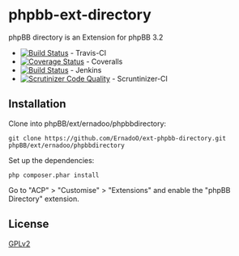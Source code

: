 phpbb-ext-directory
===================

phpBB directory is an Extension for phpBB 3.2

* [![Build Status](https://api.travis-ci.org/ErnadoO/ext-phpbb-directory.png?branch=3.2.x)](https://travis-ci.org/ErnadoO/ext-phpbb-directory) - Travis-CI
* [![Coverage Status](https://coveralls.io/repos/github/ErnadoO/ext-phpbb-directory/badge.svg?branch=3.2.x)](https://coveralls.io/github/ErnadoO/ext-phpbb-directory?branch=3.2.x) - Coveralls
* [![Build Status](https://jenkins.erwan-projects.fr/buildStatus/icon?job=ext-phpbb-directory (3.2.x))](https://jenkins.erwan-projects.fr/job/ext-phpbb-directory%20(3.2.x)/) - Jenkins
* [![Scrutinizer Code Quality](https://scrutinizer-ci.com/g/ErnadoO/ext-phpbb-directory/badges/quality-score.png?b=3.2.x)](https://scrutinizer-ci.com/g/ErnadoO/ext-phpbb-directory/?branch=3.2.x) - Scruntinizer-CI

## Installation

Clone into phpBB/ext/ernadoo/phpbbdirectory:

    git clone https://github.com/ErnadoO/ext-phpbb-directory.git phpBB/ext/ernadoo/phpbbdirectory

Set up the dependencies:

    php composer.phar install

Go to "ACP" > "Customise" > "Extensions" and enable the "phpBB Directory" extension.

## License

[GPLv2](LICENSE)
